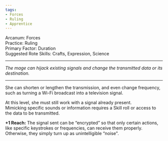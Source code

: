 ```yaml
---
tags:
- Forces
- Ruling
- Apprentice
---
```


Arcanum: Forces\
Practice: Ruling\
Primary Factor: Duration\
Suggested Rote Skills: Crafts, Expression, Science

---

_The mage can hijack existing signals and change the transmitted data or its destination._

---

She can shorten or lengthen the transmission, and even change frequency, such as turning a Wi-Fi broadcast into a television signal. 

At this level, she must still work with a signal already present.\
Mimicking specific sounds or information requires a Skill roll or access to the data to be transmitted.

**+1 Reach:** The signal sent can be “encrypted” so that only certain actions, like specific keystrokes or frequencies, can receive them properly. Otherwise, they simply turn up as unintelligible “noise".